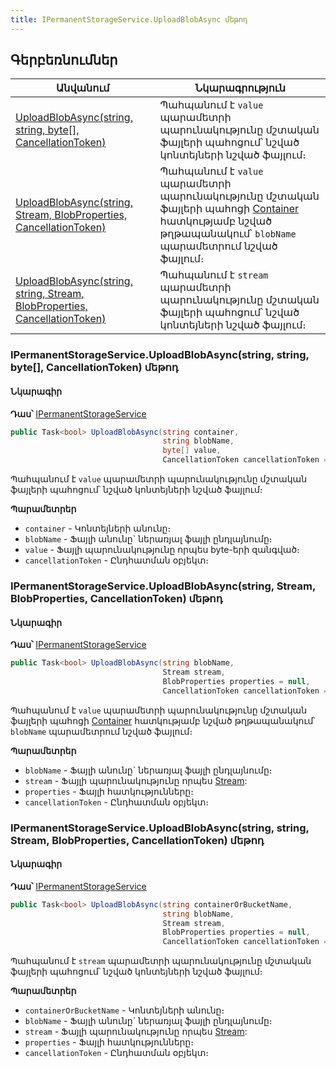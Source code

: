 ```yaml
---
title: IPermanentStorageService.UploadBlobAsync մեթոդ  
---
```


## Գերբեռնումներ

| Անվանում | Նկարագրություն |
|--|--|
| [UploadBlobAsync(string, string, byte\[\], CancellationToken)](#ipermanentstorageserviceuploadblobasyncstring-string-byte-cancellationtoken-մեթոդ) | Պահպանում է `value` պարամետրի պարունակությունը մշտական ֆայլերի պահոցում՝ նշված կոնտեյների նշված ֆայլում։ |
| [UploadBlobAsync(string, Stream, BlobProperties, CancellationToken)](#ipermanentstorageserviceuploadblobasyncstring-stream-blobproperties-cancellationtoken-մեթոդ) | Պահպանում է `value` պարամետրի պարունակությունը մշտական ֆայլերի պահոցի [Container](Container.md) հատկությամբ նշված թղթապանակում՝ `blobName` պարամետրում նշված ֆայլում։ |
| [UploadBlobAsync(string, string, Stream, BlobProperties, CancellationToken)](#ipermanentstorageserviceuploadblobasyncstring-string-stream-blobproperties-cancellationtoken-մեթոդ) | Պահպանում է `stream` պարամետրի պարունակությունը մշտական ֆայլերի պահոցում՝ նշված կոնտեյների նշված ֆայլում։ |

### IPermanentStorageService.UploadBlobAsync(string, string, byte[], CancellationToken) մեթոդ  

#### Նկարագիր

**Դաս՝** [IPermanentStorageService](../IPermanentStorageService.md)

```c#
public Task<bool> UploadBlobAsync(string container, 
                                  string blobName, 
                                  byte[] value, 
                                  CancellationToken cancellationToken = default)
```

Պահպանում է `value` պարամետրի պարունակությունը մշտական ֆայլերի պահոցում՝ նշված կոնտեյների նշված ֆայլում։ 

**Պարամետրեր**

* `container` - Կոնտեյների անունը։ 
* `blobName` - Ֆայլի անունը` ներառյալ ֆայլի ընդլայնումը։
* `value` - Ֆայլի պարունակությունը որպես byte-երի զանգված։
* `cancellationToken` - Ընդհատման օբյեկտ։

### IPermanentStorageService.UploadBlobAsync(string, Stream, BlobProperties, CancellationToken) մեթոդ

#### Նկարագիր

**Դաս՝** [IPermanentStorageService](../IPermanentStorageService.md)

```c#
public Task<bool> UploadBlobAsync(string blobName, 
                                  Stream stream, 
                                  BlobProperties properties = null, 
                                  CancellationToken cancellationToken = default)
```

Պահպանում է `value` պարամետրի պարունակությունը մշտական ֆայլերի պահոցի [Container](Container.md) հատկությամբ նշված թղթապանակում՝ `blobName` պարամետրում նշված ֆայլում։

**Պարամետրեր**

* `blobName` - Ֆայլի անունը` ներառյալ ֆայլի ընդլայնումը։
* `stream` - Ֆայլի պարունակությունը որպես [Stream](https://learn.microsoft.com/en-us/dotnet/api/system.io.stream):
* `properties` - Ֆայլի հատկությունները։ 
* `cancellationToken` - Ընդհատման օբյեկտ։

### IPermanentStorageService.UploadBlobAsync(string, string, Stream, BlobProperties, CancellationToken) մեթոդ  

#### Նկարագիր

**Դաս՝** [IPermanentStorageService](../IPermanentStorageService.md)

```c#
public Task<bool> UploadBlobAsync(string containerOrBucketName, 
                                  string blobName, 
                                  Stream stream, 
                                  BlobProperties properties = null, 
                                  CancellationToken cancellationToken = default)
```

Պահպանում է `stream` պարամետրի պարունակությունը մշտական ֆայլերի պահոցում՝ նշված կոնտեյների նշված ֆայլում։ 

**Պարամետրեր**

* `containerOrBucketName` - Կոնտեյների անունը։ 
* `blobName` - Ֆայլի անունը` ներառյալ ֆայլի ընդլայնումը։
* `stream` - Ֆայլի պարունակությունը որպես [Stream](https://learn.microsoft.com/en-us/dotnet/api/system.io.stream):
* `properties` - Ֆայլի հատկությունները։ 
* `cancellationToken` - Ընդհատման օբյեկտ։


